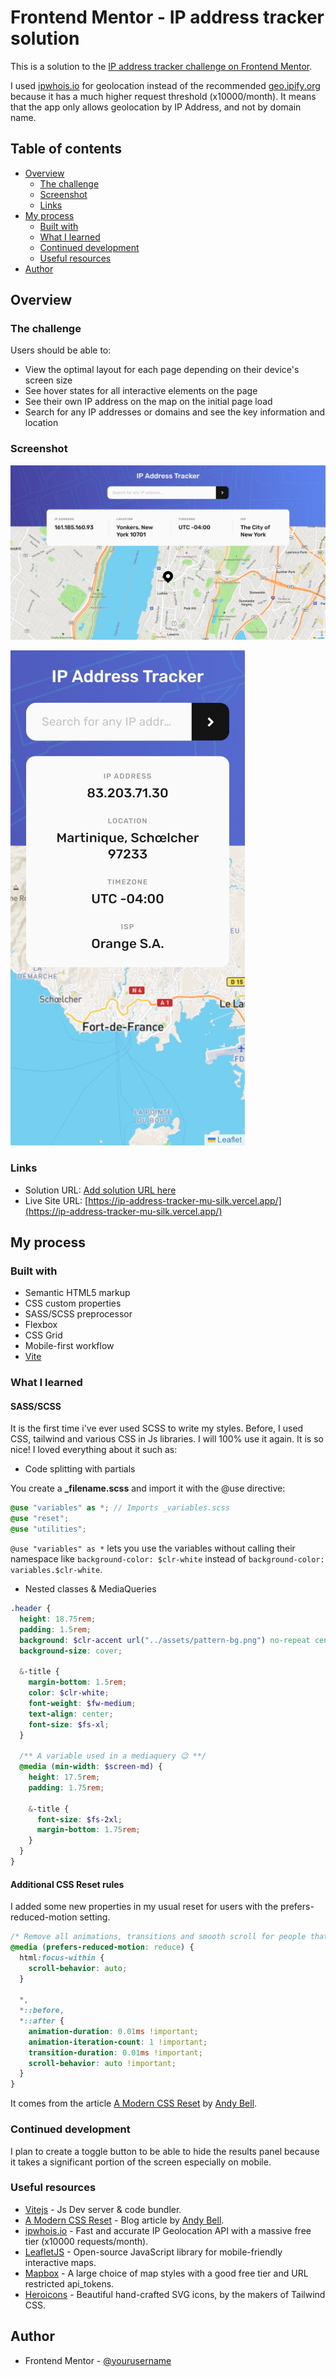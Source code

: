 # Frontend Mentor - IP address tracker solution

This is a solution to the [IP address tracker challenge on Frontend Mentor](https://www.frontendmentor.io/challenges/ip-address-tracker-I8-0yYAH0).

I used [ipwhois.io](https://ipwhois.io/) for geolocation instead of the recommended [geo.ipify.org](https://geo.ipify.org/) because it has a much higher request threshold (x10000/month).
It means that the app only allows geolocation by IP Address, and not by domain name.

## Table of contents

- [Overview](#overview)
  - [The challenge](#the-challenge)
  - [Screenshot](#screenshot)
  - [Links](#links)
- [My process](#my-process)
  - [Built with](#built-with)
  - [What I learned](#what-i-learned)
  - [Continued development](#continued-development)
  - [Useful resources](#useful-resources)
- [Author](#author)

## Overview

### The challenge

Users should be able to:

- View the optimal layout for each page depending on their device's screen size
- See hover states for all interactive elements on the page
- See their own IP address on the map on the initial page load
- Search for any IP addresses or domains and see the key information and location

### Screenshot

![Fullpage Desktop](./fullpage-desktop.png)

![Fullpage Mobile](./fullpage-mobile.png)

### Links

- Solution URL: [Add solution URL here](https://your-solution-url.com)
- Live Site URL: [https://ip-address-tracker-mu-silk.vercel.app/](https://ip-address-tracker-mu-silk.vercel.app/)

## My process

### Built with

- Semantic HTML5 markup
- CSS custom properties
- SASS/SCSS preprocessor
- Flexbox
- CSS Grid
- Mobile-first workflow
- [Vite](https://vitejs.dev/)

### What I learned

#### SASS/SCSS

It is the first time i've ever used SCSS to write my styles. Before, I used CSS, tailwind and various CSS in Js libraries.
I will 100% use it again. It is so nice! I loved everything about it such as:

- Code splitting with partials

You create a **\_filename.scss** and import it with the @use directive:

```scss
@use "variables" as *; // Imports _variables.scss
@use "reset";
@use "utilities";
```

`@use "variables" as *` lets you use the variables without calling their namespace like `background-color: $clr-white` instead of `background-color: variables.$clr-white`.

- Nested classes & MediaQueries

```scss
.header {
  height: 18.75rem;
  padding: 1.5rem;
  background: $clr-accent url("../assets/pattern-bg.png") no-repeat center;
  background-size: cover;

  &-title {
    margin-bottom: 1.5rem;
    color: $clr-white;
    font-weight: $fw-medium;
    text-align: center;
    font-size: $fs-xl;
  }

  /** A variable used in a mediaquery 😉 **/
  @media (min-width: $screen-md) {
    height: 17.5rem;
    padding: 1.75rem;

    &-title {
      font-size: $fs-2xl;
      margin-bottom: 1.75rem;
    }
  }
}
```

#### Additional CSS Reset rules

I added some new properties in my usual reset for users with the prefers-reduced-motion setting.

```css
/* Remove all animations, transitions and smooth scroll for people that prefer not to see them */
@media (prefers-reduced-motion: reduce) {
  html:focus-within {
    scroll-behavior: auto;
  }

  *,
  *::before,
  *::after {
    animation-duration: 0.01ms !important;
    animation-iteration-count: 1 !important;
    transition-duration: 0.01ms !important;
    scroll-behavior: auto !important;
  }
}
```

It comes from the article [A Modern CSS Reset](https://piccalil.li/blog/a-modern-css-reset/) by [Andy Bell](https://github.com/hankchizljaw/).

### Continued development

I plan to create a toggle button to be able to hide the results panel because it takes a significant portion of the screen especially on mobile.

### Useful resources

- [Vitejs](https://vitejs.dev/) - Js Dev server & code bundler.
- [A Modern CSS Reset](https://piccalil.li/blog/a-modern-css-reset/) - Blog article by [Andy Bell](https://github.com/hankchizljaw/).
- [ipwhois.io](https://ipwhois.io/) - Fast and accurate IP Geolocation API with a massive free tier (x10000 requests/month).
- [LeafletJS](https://leafletjs.com/) - Open-source JavaScript library for mobile-friendly interactive maps.
- [Mapbox](https://www.mapbox.com/) - A large choice of map styles with a good free tier and URL restricted api_tokens.
- [Heroicons](https://heroicons.com/) - Beautiful hand-crafted SVG icons, by the makers of Tailwind CSS.

## Author

- Frontend Mentor - [@yourusername](https://www.frontendmentor.io/profile/yourusername)

